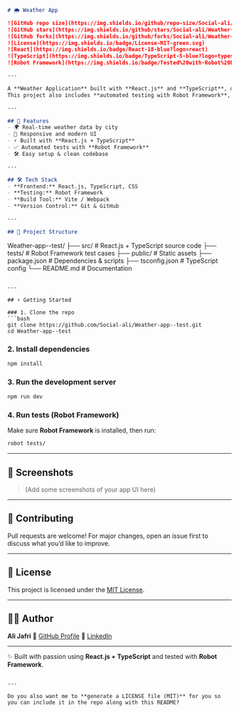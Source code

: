 
```markdown
# 🌦️ Weather App

![GitHub repo size](https://img.shields.io/github/repo-size/Social-ali/Weather-app--test?color=blue)
![GitHub stars](https://img.shields.io/github/stars/Social-ali/Weather-app--test?style=social)
![GitHub forks](https://img.shields.io/github/forks/Social-ali/Weather-app--test?style=social)
![License](https://img.shields.io/badge/License-MIT-green.svg)
![React](https://img.shields.io/badge/React-18-blue?logo=react)
![TypeScript](https://img.shields.io/badge/TypeScript-5-blue?logo=typescript)
![Robot Framework](https://img.shields.io/badge/Tested%20with-Robot%20Framework-red?logo=python)

---

A **Weather Application** built with **React.js** and **TypeScript**, designed to provide real-time weather updates in a clean and responsive interface.  
This project also includes **automated testing with Robot Framework**, ensuring performance, load, and functional reliability.

---

## 🚀 Features
- 🌍 Real-time weather data by city
- 📱 Responsive and modern UI
- ⚡ Built with **React.js + TypeScript**
- ✅ Automated tests with **Robot Framework**
- 🛠️ Easy setup & clean codebase

---

## 🛠️ Tech Stack
- **Frontend:** React.js, TypeScript, CSS
- **Testing:** Robot Framework
- **Build Tool:** Vite / Webpack
- **Version Control:** Git & GitHub

---

## 📂 Project Structure
```

Weather-app--test/
├── src/                # React.js + TypeScript source code
├── tests/              # Robot Framework test cases
├── public/             # Static assets
├── package.json        # Dependencies & scripts
├── tsconfig.json       # TypeScript config
└── README.md           # Documentation

````

---

## ⚡ Getting Started

### 1. Clone the repo
```bash
git clone https://github.com/Social-ali/Weather-app--test.git
cd Weather-app--test
````

### 2. Install dependencies

```bash
npm install
```

### 3. Run the development server

```bash
npm run dev
```

### 4. Run tests (Robot Framework)

Make sure **Robot Framework** is installed, then run:

```bash
robot tests/
```

---

## 📸 Screenshots

> (Add some screenshots of your app UI here)

---

## 🤝 Contributing

Pull requests are welcome!
For major changes, open an issue first to discuss what you’d like to improve.

---

## 📜 License

This project is licensed under the [MIT License](LICENSE).

---

## 👨‍💻 Author

**Ali Jafri**
🔗 [GitHub Profile](https://github.com/Social-ali)
🔗 [LinkedIn](https://www.linkedin.com/in/ali-ameer-a2aa21254/)

---

✨ Built with passion using **React.js + TypeScript** and tested with **Robot Framework**.

```

---

Do you also want me to **generate a LICENSE file (MIT)** for you so you can include it in the repo along with this README?
```
